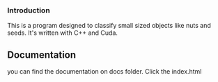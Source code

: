 ### Introduction 
This is a program designed to classify small sized objects like nuts and seeds. It's written with C++ and Cuda. 
## Documentation
you can find the documentation on docs folder. Click the index.html